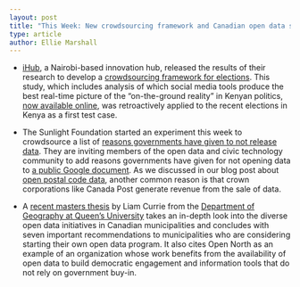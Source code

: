 ```yaml
---
layout: post
title: "This Week: New crowdsourcing framework and Canadian open data study"
type: article
author: Ellie Marshall
---
```

- [iHub](http://www.ihub.co.ke/), a Nairobi-based innovation hub, released the results of their research to develop a [crowdsourcing framework for elections](http://www.ihub.co.ke/blog/2013/08/3vs-crowdsourcing-framework-for-elections-launched/). This study, which includes analysis of which social media tools produce the best real-time picture of the “on-the-ground reality” in Kenyan politics, [now available online](http://www.ihub.co.ke/ihubresearch/jb_CrowdsourcingFrameworkpdf2013-8-29-13-54-29.pdf), was retroactively applied to the recent elections in Kenya as a first test case.

- The Sunlight Foundation started an experiment this week to crowdsource a list of [reasons governments have given to not release data](http://sunlightfoundation.com/blog/2013/09/05/reasons-not-to-release-data/). They are inviting members of the open data and civic technology community to add reasons governments have given for not opening data to [a public Google document](https://docs.google.com/a/opennorth.ca/document/d/17HOulBk4-2w3aaqJmY-eFuyomGScyv7nJyiCvYCHwx0/edit#heading=h.ot7o3i8swdr). As we discussed in our blog post about [open postal code data](http://blog.opennorth.ca/2013/03/05/open-postal-code-data-now/), another common reason is that crown corporations like Canada Post generate revenue from the sale of data.

- A [recent masters thesis](http://qspace.library.queensu.ca/bitstream/1974/8159/1/Currie_Liam_J_201308_MA.pdf) by Liam Currie from the [Department of Geography at Queen’s University](http://geog.queensu.ca/) takes an in-depth look into the diverse open data initiatives in Canadian municipalities and concludes with seven important recommendations to municipalities who are considering starting their own open data program. It also cites Open North as an example of an organization whose work benefits from the availability of open data to build democratic engagement and information tools that do not rely on government buy-in.

